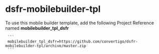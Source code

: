 # dsfr-mobilebuilder-tpl

To use this mobile builder template, add the following Project Reference named __mobilebuilder_tpl_dsfr__

     ```
     mobilebuilder_tpl_dsfr=https://github.com/convertigo/dsfr-mobilebuilder-tpl/archive/master.zip
     ```

